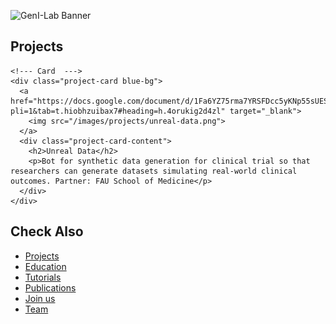 ![GenI-Lab Banner](http://generativeintelligencelab.ai/images/icons/genilab-banner.png)

## Projects

<div class="project-container">
  <div class="project-grid">

    <!--- Card  --->
    <div class="project-card blue-bg">
      <a href="https://docs.google.com/document/d/1Fa6YZ75rma7YRSFDcc5yKNp55sUEScQLK96JY2_uexY/edit?pli=1&tab=t.hiobhzuibax7#heading=h.4orukig2d4zl" target="_blank">
        <img src="/images/projects/unreal-data.png">
      </a>
      <div class="project-card-content">
        <h2>Unreal Data</h2>
        <p>Bot for synthetic data generation for clinical trial so that researchers can generate datasets simulating real-world clinical outcomes. Partner: FAU School of Medicine</p>
      </div>
    </div>

  </div>
</div>


## Check Also

* [Projects](./projects.md)
* [Education](./knowledge.md#education)
* [Tutorials](./knowledge.md#tutorials)
* [Publications](./knowledge.md#publications)
* [Join us](./collaborate.md)
* [Team](./people.html)


 

